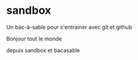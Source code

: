 # sandbox
Un bac-à-sable pour s'entrainer avec git et github

Bonjour tout le monde

depuis sandbox et bacasable